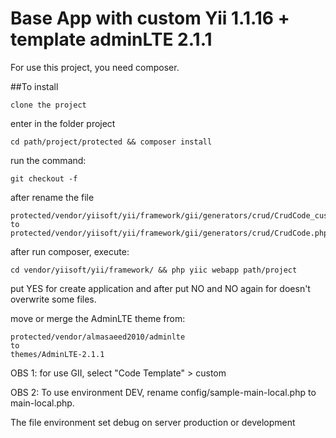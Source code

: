 Base App with custom Yii 1.1.16 + template adminLTE 2.1.1
========

For use this project, you need composer.

##To install

	clone the project

enter in the folder project

	cd path/project/protected && composer install

run the command:

	git checkout -f

after rename the file

    protected/vendor/yiisoft/yii/framework/gii/generators/crud/CrudCode_custom.php
    to
	protected/vendor/yiisoft/yii/framework/gii/generators/crud/CrudCode.php

after run composer, execute:

	cd vendor/yiisoft/yii/framework/ && php yiic webapp path/project

put YES for create application and after put NO and NO again for doesn't overwrite some files.

move or merge the AdminLTE theme from:

	protected/vendor/almasaeed2010/adminlte
	to
	themes/AdminLTE-2.1.1

OBS 1: for use GII, select "Code Template" > custom

OBS 2: To use environment DEV, rename config/sample-main-local.php to main-local.php.

The file environment set debug on server production or development

